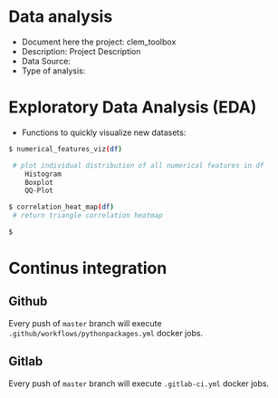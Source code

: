 # Data analysis
- Document here the project: clem_toolbox
- Description: Project Description
- Data Source:
- Type of analysis:

# Exploratory Data Analysis (EDA)

- Functions to quickly visualize new datasets:

```bash
$ numerical_features_viz(df)

 # plot individual distribution of all numerical features in df
    Histogram
    Boxplot
    QQ-Plot
```

```bash
$ correlation_heat_map(df)
 # return triangle correlation heatmap
```


```bash
$
```


# Continus integration
## Github
Every push of `master` branch will execute `.github/workflows/pythonpackages.yml` docker jobs.
## Gitlab
Every push of `master` branch will execute `.gitlab-ci.yml` docker jobs.
